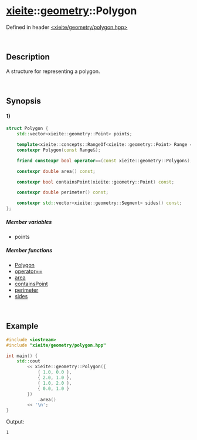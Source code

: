 # [xieite](../../xieite.md)\:\:[geometry](../../geometry.md)\:\:Polygon
Defined in header [<xieite/geometry/polygon.hpp>](../../../include/xieite/geometry/polygon.hpp)

&nbsp;

## Description
A structure for representing a polygon.

&nbsp;

## Synopsis
#### 1)
```cpp
struct Polygon {
    std::vector<xieite::geometry::Point> points;

    template<xieite::concepts::RangeOf<xieite::geometry::Point> Range = std::vector<xieite::geometry::Point>>
    constexpr Polygon(const Range&);

    friend constexpr bool operator==(const xieite::geometry::Polygon&);

    constexpr double area() const;

    constexpr bool containsPoint(xieite::geometry::Point) const;

    constexpr double perimeter() const;

    constexpr std::vector<xieite::geometry::Segment> sides() const;
};
```
##### Member variables
- points
##### Member functions
- [Polygon](./structures/polygon/1/operators/constructor.md)
- [operator==](./structures/polygon/1/operators/equal.md)
- [area](./structures/polygon/1/area.md)
- [containsPoint](./structures/polygon/1/contains_point.md)
- [perimeter](./structures/polygon/1/perimeter.md)
- [sides](./structures/polygon/1/sides.md)

&nbsp;

## Example
```cpp
#include <iostream>
#include "xieite/geometry/polygon.hpp"

int main() {
    std::cout
        << xieite::geometry::Polygon({
            { 1.0, 0.0 },
            { 2.0, 1.0 },
            { 1.0, 2.0 },
            { 0.0, 1.0 }
        })
            .area()
        << '\n';
}
```
Output:
```
1
```
